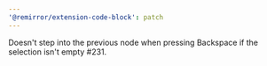 ```yaml
---
'@remirror/extension-code-block': patch
---
```


Doesn't step into the previous node when pressing Backspace if the selection isn't empty #231.
